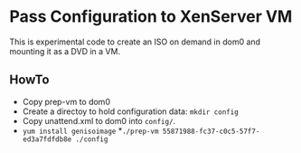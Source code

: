 
# Pass Configuration to XenServer VM

This is experimental code to create an ISO on demand in dom0 and
mounting it as a DVD in a VM. 

## HowTo

* Copy prep-vm to dom0
* Create a directoy to hold configuration data: `mkdir config`
* Copy unattend.xml to dom0 into `config/`.
* `yum install genisoimage`
*`./prep-vm 55871988-fc37-c0c5-57f7-ed3a7fdfdb8e ./config`


